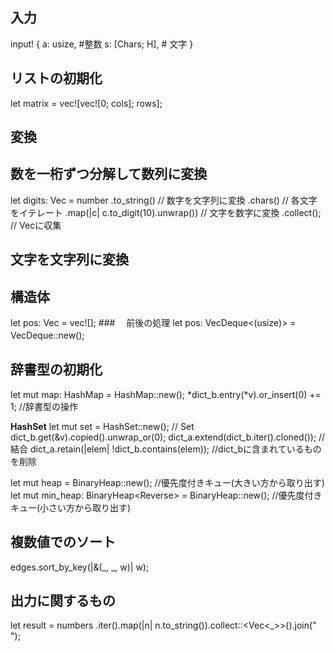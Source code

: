 ## 入力
input! {
    a: usize, #整数
    s: [Chars; H], # 文字
}

## リストの初期化
let matrix = vec![vec![0; cols]; rows];


## 変換
## 数を一桁ずつ分解して数列に変換
let digits: Vec<u32> = number
    .to_string() // 数字を文字列に変換
    .chars()     // 各文字をイテレート
    .map(|c| c.to_digit(10).unwrap()) // 文字を数字に変換
    .collect();   // Vecに収集

## 文字を文字列に変換


## 構造体
let pos: Vec<usize> = vec![];
###　 前後の処理
let pos: VecDeque<(usize)> = VecDeque::new();　

## 辞書型の初期化
let mut map: HashMap = HashMap::new();
*dict_b.entry(*v).or_insert(0) += 1; //辞書型の操作


**HashSet**
let mut set = HashSet::new();  // Set
dict_b.get(&v).copied().unwrap_or(0);
dict_a.extend(dict_b.iter().cloned()); // 結合
dict_a.retain(|elem| !dict_b.contains(elem)); //dict_bに含まれているものを削除

let mut heap = BinaryHeap::new(); //優先度付きキュー(大きい方から取り出す)
let mut min_heap: BinaryHeap<Reverse<usize>> = BinaryHeap::new(); //優先度付きキュー(小さい方から取り出す)

## 複数値でのソート
edges.sort_by_key(|&(_, _, w)| w);

## 出力に関するもの
let result = numbers
        .iter().map(|n| n.to_string()).collect::<Vec<_>>().join(" ");

